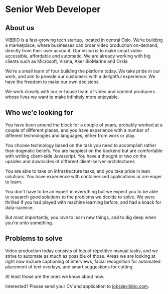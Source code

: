 # Senior Web Developer

## About us

VIBBIO is a fast-growing tech startup, located in central Oslo. We’re building a marketplace, where businesses can order video production on-demand, directly from their user account. Our vision is to make smart video accessible, affordable and automatic. We are already working with big clients such as Microsoft, Visma, Aker BioMarine and Orkla

We’re a small team of four building the platform today. We take pride in our work, and aim to provide our customers with a delightful experience. We have the freedom to make our own decisions.

We work closely with our in-house team of video and content producers whose lives we want to make infinitely more enjoyable.

## Who we'e looking for

You have been around the block for a couple of years, probably worked at a couple of different places, and you have experience with a number of different technologies and languages, either from work or play.

You choose technology based on the task you need to accomplish rather than dogmatic beliefs. You are happiest on the backend but are comfortable with writing client-side Javascript. You have a thought or two on the upsides and downsides of different client-server-architectures

You are able to take on infrastructure tasks, and you take pride in lean solutions. You have experience with containerised applications or are eager to learn.

You don't have to be an expert in everything but we expect you to be able to research good solutions to the problems we decide to solve. We were thrilled if you had played with machine learning before, and had a knack for data-science.

But most importantly, you love to learn new things, and to dig deep when you're onto something.

## Problems to solve

Video production today consists of lots of repetitive manual tasks, and we strive to automate as much as possible of those. Areas we are looking at right now include captioning of interviews, facial recognition for automated placement of text overlays, and smart suggestions for cutting.

At least those are the ones we know about now.

Interested? Please send your CV and application to jobs@vibbio.com.